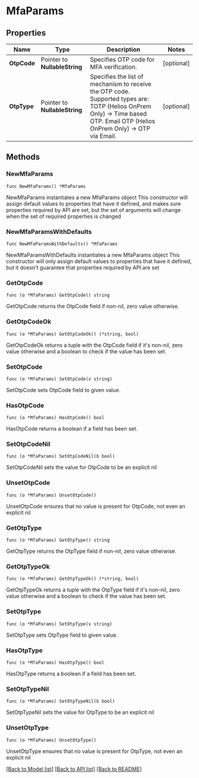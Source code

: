 # MfaParams

## Properties

Name | Type | Description | Notes
------------ | ------------- | ------------- | -------------
**OtpCode** | Pointer to **NullableString** | Specifies OTP code for MFA verification. | [optional] 
**OtpType** | Pointer to **NullableString** | Specifies the list of mechanism to receive the OTP code. Supported types are: TOTP (Helios OnPrem Only) -&gt; Time based OTP. Email OTP (Helios OnPrem Only) -&gt; OTP via Email. | [optional] 

## Methods

### NewMfaParams

`func NewMfaParams() *MfaParams`

NewMfaParams instantiates a new MfaParams object
This constructor will assign default values to properties that have it defined,
and makes sure properties required by API are set, but the set of arguments
will change when the set of required properties is changed

### NewMfaParamsWithDefaults

`func NewMfaParamsWithDefaults() *MfaParams`

NewMfaParamsWithDefaults instantiates a new MfaParams object
This constructor will only assign default values to properties that have it defined,
but it doesn't guarantee that properties required by API are set

### GetOtpCode

`func (o *MfaParams) GetOtpCode() string`

GetOtpCode returns the OtpCode field if non-nil, zero value otherwise.

### GetOtpCodeOk

`func (o *MfaParams) GetOtpCodeOk() (*string, bool)`

GetOtpCodeOk returns a tuple with the OtpCode field if it's non-nil, zero value otherwise
and a boolean to check if the value has been set.

### SetOtpCode

`func (o *MfaParams) SetOtpCode(v string)`

SetOtpCode sets OtpCode field to given value.

### HasOtpCode

`func (o *MfaParams) HasOtpCode() bool`

HasOtpCode returns a boolean if a field has been set.

### SetOtpCodeNil

`func (o *MfaParams) SetOtpCodeNil(b bool)`

 SetOtpCodeNil sets the value for OtpCode to be an explicit nil

### UnsetOtpCode
`func (o *MfaParams) UnsetOtpCode()`

UnsetOtpCode ensures that no value is present for OtpCode, not even an explicit nil
### GetOtpType

`func (o *MfaParams) GetOtpType() string`

GetOtpType returns the OtpType field if non-nil, zero value otherwise.

### GetOtpTypeOk

`func (o *MfaParams) GetOtpTypeOk() (*string, bool)`

GetOtpTypeOk returns a tuple with the OtpType field if it's non-nil, zero value otherwise
and a boolean to check if the value has been set.

### SetOtpType

`func (o *MfaParams) SetOtpType(v string)`

SetOtpType sets OtpType field to given value.

### HasOtpType

`func (o *MfaParams) HasOtpType() bool`

HasOtpType returns a boolean if a field has been set.

### SetOtpTypeNil

`func (o *MfaParams) SetOtpTypeNil(b bool)`

 SetOtpTypeNil sets the value for OtpType to be an explicit nil

### UnsetOtpType
`func (o *MfaParams) UnsetOtpType()`

UnsetOtpType ensures that no value is present for OtpType, not even an explicit nil

[[Back to Model list]](../README.md#documentation-for-models) [[Back to API list]](../README.md#documentation-for-api-endpoints) [[Back to README]](../README.md)


